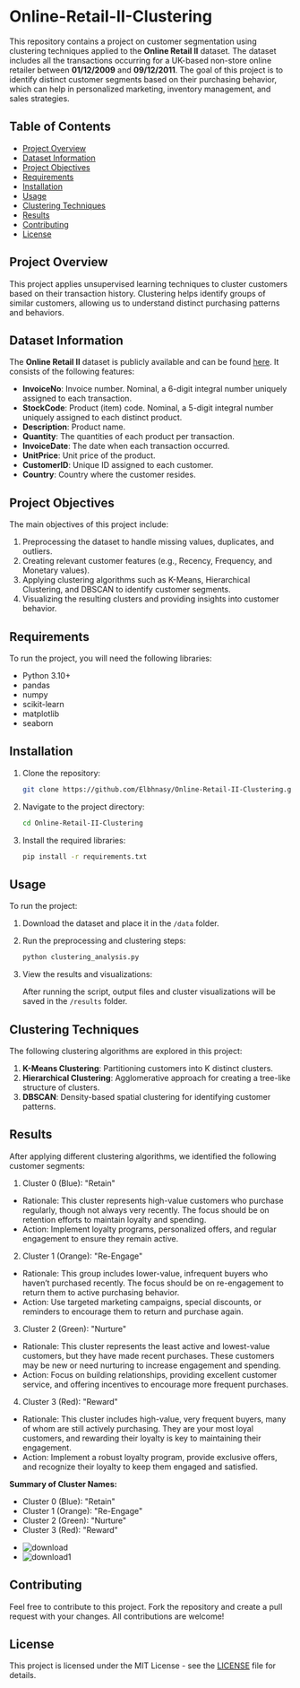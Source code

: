 
# Online-Retail-II-Clustering

This repository contains a project on customer segmentation using clustering techniques applied to the **Online Retail II** dataset. The dataset includes all the transactions occurring for a UK-based non-store online retailer between **01/12/2009** and **09/12/2011**. The goal of this project is to identify distinct customer segments based on their purchasing behavior, which can help in personalized marketing, inventory management, and sales strategies.

## Table of Contents

- [Project Overview](#project-overview)
- [Dataset Information](#dataset-information)
- [Project Objectives](#project-objectives)
- [Requirements](#requirements)
- [Installation](#installation)
- [Usage](#usage)
- [Clustering Techniques](#clustering-techniques)
- [Results](#results)
- [Contributing](#contributing)
- [License](#license)

## Project Overview

This project applies unsupervised learning techniques to cluster customers based on their transaction history. Clustering helps identify groups of similar customers, allowing us to understand distinct purchasing patterns and behaviors.

## Dataset Information

The **Online Retail II** dataset is publicly available and can be found [here](https://www.kaggle.com/datasets/khaledelbhnasy/online-retail-ii). It consists of the following features:

- **InvoiceNo**: Invoice number. Nominal, a 6-digit integral number uniquely assigned to each transaction.
- **StockCode**: Product (item) code. Nominal, a 5-digit integral number uniquely assigned to each distinct product.
- **Description**: Product name.
- **Quantity**: The quantities of each product per transaction.
- **InvoiceDate**: The date when each transaction occurred.
- **UnitPrice**: Unit price of the product.
- **CustomerID**: Unique ID assigned to each customer.
- **Country**: Country where the customer resides.

## Project Objectives

The main objectives of this project include:
1. Preprocessing the dataset to handle missing values, duplicates, and outliers.
2. Creating relevant customer features (e.g., Recency, Frequency, and Monetary values).
3. Applying clustering algorithms such as K-Means, Hierarchical Clustering, and DBSCAN to identify customer segments.
4. Visualizing the resulting clusters and providing insights into customer behavior.

## Requirements

To run the project, you will need the following libraries:

- Python 3.10+
- pandas
- numpy
- scikit-learn
- matplotlib
- seaborn

## Installation

1. Clone the repository:

   ```bash
   git clone https://github.com/Elbhnasy/Online-Retail-II-Clustering.git
   ```

2. Navigate to the project directory:

   ```bash
   cd Online-Retail-II-Clustering
   ```

3. Install the required libraries:

   ```bash
   pip install -r requirements.txt
   ```

## Usage

To run the project:

1. Download the dataset and place it in the `/data` folder.
2. Run the preprocessing and clustering steps:

   ```bash
   python clustering_analysis.py
   ```

3. View the results and visualizations:

   After running the script, output files and cluster visualizations will be saved in the `/results` folder.

## Clustering Techniques

The following clustering algorithms are explored in this project:

1. **K-Means Clustering**: Partitioning customers into K distinct clusters.
2. **Hierarchical Clustering**: Agglomerative approach for creating a tree-like structure of clusters.
3. **DBSCAN**: Density-based spatial clustering for identifying customer patterns.

## Results

After applying different clustering algorithms, we identified the following customer segments:

1. Cluster 0 (Blue): "Retain"
* Rationale: This cluster represents high-value customers who purchase regularly, though not always very recently. The focus should be on retention efforts to maintain loyalty and spending.
* Action: Implement loyalty programs, personalized offers, and regular engagement to ensure they remain active.

2. Cluster 1 (Orange): "Re-Engage"
* Rationale: This group includes lower-value, infrequent buyers who haven’t purchased recently. The focus should be on re-engagement to return them to active purchasing behavior.
* Action: Use targeted marketing campaigns, special discounts, or reminders to encourage them to return and purchase again.

3. Cluster 2 (Green): "Nurture"
* Rationale: This cluster represents the least active and lowest-value customers, but they have made recent purchases. These customers may be new or need nurturing to increase engagement and spending.
* Action: Focus on building relationships, providing excellent customer service, and offering incentives to encourage more frequent purchases.

4. Cluster 3 (Red): "Reward"
* Rationale: This cluster includes high-value, very frequent buyers, many of whom are still actively purchasing. They are your most loyal customers, and rewarding their loyalty is key to maintaining their engagement.
* Action: Implement a robust loyalty program, provide exclusive offers, and recognize their loyalty to keep them engaged and satisfied.

**Summary of Cluster Names:**

* Cluster 0 (Blue): "Retain"
* Cluster 1 (Orange): "Re-Engage"
* Cluster 2 (Green): "Nurture"
* Cluster 3 (Red): "Reward"
- ![download](https://github.com/user-attachments/assets/0b31f34a-e813-4164-8cfe-ca8f4ee39a85)
- ![download1](https://github.com/user-attachments/assets/83ee049c-c213-4884-adc1-3d55ac99b5b3)



## Contributing

Feel free to contribute to this project. Fork the repository and create a pull request with your changes. All contributions are welcome!

## License

This project is licensed under the MIT License - see the [LICENSE](LICENSE) file for details.
